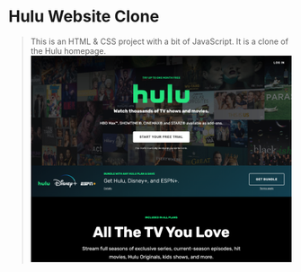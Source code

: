# Hulu Website Clone

> This is an HTML & CSS project with a bit of JavaScript. It is a clone of the Hulu homepage.
![Hulu Clone](/img/screen.png 'Hulu Clone')
